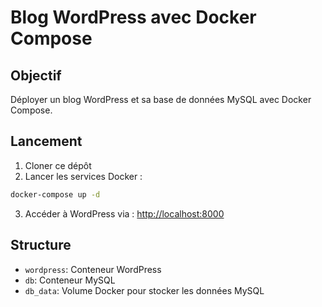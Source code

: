 # Blog WordPress avec Docker Compose

## Objectif
Déployer un blog WordPress et sa base de données MySQL avec Docker Compose.

## Lancement

1. Cloner ce dépôt
2. Lancer les services Docker :

```bash
docker-compose up -d
```

3. Accéder à WordPress via : [http://localhost:8000](http://localhost:8000)

## Structure

- `wordpress`: Conteneur WordPress
- `db`: Conteneur MySQL
- `db_data`: Volume Docker pour stocker les données MySQL
